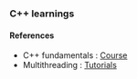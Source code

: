 ### C++ learnings

#### References

* C++ fundamentals : [Course](https://www.udemy.com/course/learn-c-from-zero-to-mastery/learn/lecture/20066240?start=1#overview)
* Multithreading : [Tutorials](https://www.youtube.com/playlist?list=PLk6CEY9XxSIAeK-EAh3hB4fgNvYkYmghp)